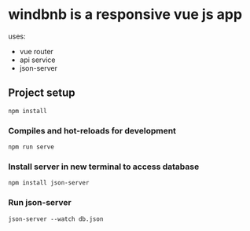 # windbnb is a responsive vue js app 
uses: 
- vue router
- api service
- json-server

## Project setup
```
npm install
```

### Compiles and hot-reloads for development
```
npm run serve
```

### Install server in new terminal to access database
```
npm install json-server
```

### Run json-server 
```
json-server --watch db.json
```

